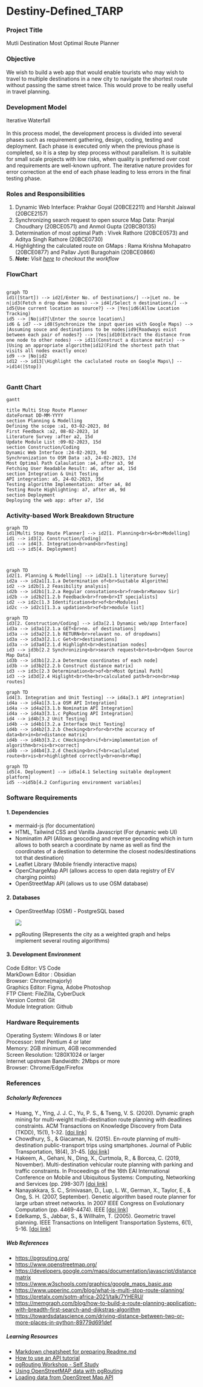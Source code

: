 # Destiny-Defined_TARP

### Project Title 

Mutli Destination Most Optimal Route Planner

### Objective
We wish to build a web app that would enable tourists who may wish to travel to multiple destinations in a new city to navigate the shortest route without passing the same street twice. This would prove to be really useful in travel planning. 

### Development Model

Iterative Waterfall<br>
<br>
In this process model, the development process is divided into several phases such as requirement gathering, design, coding, testing and deployment.
Each phase is executed only when the previous phase is completed, so it is a step by step process without parallelism.
It is suitable for small scale projects with low risks, when quality is preferred over cost and requirements are well-known upfront.
The iterative nature provides for error correction at the end of each phase leading to less errors in the final testing phase.

### Roles and Responsibilities

1. Dynamic Web Interface: Prakhar Goyal (20BCE2211) and Harshit Jaiswal (20BCE2157)
2. Synchronizing search request to open source Map Data: Pranjal Choudhary (20BCE0571) and Anmol Gupta (20BCB0135)
3. Determination of most optimal Path : Vivek Rathore (20BCE0573) and Aditya Singh Rathore (20BCE0730)
4. Highlighting the calculated route on GMaps : Rama Krishna Mohapatro (20BCE0877) and Pallav Jyoti Buragohain (20BCE0866)
5. <i><b>Note:</b> Visit [here](Workflow) to checkout the workflow</i>


### FlowChart

```mermaid

graph TD
id1([Start]) --> id2[/Enter No. of Destinations/] -->|Let no. be n|id3(Fetch n drop down boxes) --> id4[/Select n destinations/] --> id5{Use current location as source?} --> |Yes|id6(Allow Location Tracking)
id5 --> |No|id7[\Enter the source location\]
id6 & id7 --> id8(Synchronize the input queries with Google Maps) --> |Assuming souce and destinations to be nodes|id9{Roadways exist between each pair of nodes?} --> |Yes|id10(Extract the distance from one node to other nodes) --> id11(Construct a distance matrix) --> |Using an appropriate algorithm|id12(Find the shortest path that visits all nodes exactly once)
id9 --> |No|id2
id12 --> id13[\Highlight the caclulated route on Google Maps\] -->id14([Stop])


```


### Gantt Chart

```mermaid
gantt

title Multi Stop Route Planner
dateFormat DD-MM-YYYY
section Planning & Modelling
Defining the scope :a1, 03-02-2023, 8d
First Feedback :a2, 08-02-2023, 1d
Literature Survey :after a2, 15d
Update Module List :09-02-2023, 15d
section Construction/Coding
Dynamic Web Interface :24-02-2023, 9d
Synchronization to OSM Data :a3, 24-02-2023, 17d
Most Optimal Path Calaulation :a4, after a3, 9d
Fetching User Readable Result: a6, after a4, 15d
section Integration & Unit Testing
API integration: a5, 24-02-2023, 35d
Testing algorithm Implementation: after a4, 8d
Testing Route Highlighting: a7, after a6, 9d
section Deployment
Deploying the web app: after a7, 15d

```

### Activity-based Work Breakdown Structure

```mermaid
graph TD
id1[Multi Stop Route Planner] --> id2[1. Planning<br>&<br>Modelling]
id1 --> id3[2. Construction/Coding]
id1 --> id4[3. Integration<br>and<br>Testing]
id1 --> id5[4. Deployment]



```

```mermaid
graph TD
id2[1. Planning & Modelling] --> id2a[1.1 literature Survey]
id2a --> id2a1[1.1.a Determination of<br>Suitable Algorithm]
id2 --> id2b[1.2 Feasibility analysis]
id2b --> id2b1[1.2.a Regular consutations<br>from<br>Manoov Sir]
id2b --> id2b2[1.2.b Feedback<br>from<br>IT specialists]
id2 --> id2c[1.3 Identification<br>of<br>Modules]
id2c --> id2c1[1.3.a updation<br>of<br>module list]

```

```mermaid
graph TD
id3[2. Construction/Coding] --> id3a[2.1 Dynamic web/app Interface]
id3a --> id3a1[2.1.a GET<br>no. of destinations]
id3a --> id3a2[2.1.b RETURN<br>relavant no. of dropdowns]
id3a --> id3a3[2.1.c Get<br>destinations]
id3a --> id3a4[2.1.d Highlight<br>destination nodes]
id3 --> id3b[2.2 Synchronizing<br>search request<br>to<br>Open Source Map Data]
id3b --> id3b1[2.2.a Determine coordinates of each node]
id3b --> id3b2[2.2.b Construct distance matrix]
id3 --> id3c[2.3 Determination<br>of<br>Most Optimal Path]
id3 --> id3d[2.4 Higlight<br>the<br>calculated path<br>on<br>map routes]

```

```mermaid
graph TD
id4[3. Integration and Unit Testing] --> id4a[3.1 API integration]
id4a --> id4a1[3.1.a OSM API Integration]
id4a --> id4a2[3.1.b Nominatim API Integration]
id4a --> id4a3[3.1.c PgRouting API Integration]
id4 --> id4b[3.2 Unit Testing]
id4b --> id4b1[3.2.a Interface Unit Testing]
id4b --> id4b2[3.2.b Checking<br>for<br>the accuracy of data<br>in<br>distance matrix]
id4b --> id4b3[3.2.c CHecking<br>if<br>implementation of algorithm<br>is<br>correct]
id4b --> id4b4[3.2.d Checking<br>if<br>caclulated route<br>is<br>highlighted correctly<br>on<br>Map]

```
```mermaid
graph TD
id5[4. Deployment] --> id5a[4.1 Selecting suitable deployment platform]
id5 -->id5b[4.2 Configuring environment variables]

```

### Software Requirements

#### 1. Dependencies
 - mermaid-js (for documentation)
 - HTML, Tailwind CSS and Vanilla Javascript (For dynamic web UI)
 - Nominatim API (Allows geocoding and reverse geocoding which in turn allows to both search a coordinate by name as well as find the coordinates of a destination to determine the closest nodes/destinations tot that destination)
 - Leaflet Library (Mobile friendly interactive maps)
 - OpenChargeMap API (allows access to open data registry of EV charging points)
 - OpenStreetMap API (allows us to use OSM database)

#### 2. Databases
 - OpenStreetMap (OSM) - PostgreSQL based

    ![](osm_data.png)


 - pgRouting (Represents the city as a weighted graph and helps implement several routing algorithms)

#### 3. Development Environment 

Code Editor: VS Code<br>
MarkDown Editor : Obsidian<br>
Browser: Chrome(majorly)<br>
Graphics Editor: Figma, Adobe Photoshop<br>
FTP Client: FileZilla, CyberDuck<br>
Version Control: Git<br>
Module Integration: Github

### Hardware Requirements

Operating System: Windows 8 or later<br>
Processor: Intel Pentium 4 or later<br>
Memory: 2GB minimum, 4GB recommended<br>
Screen Resolution: 1280X1024 or larger<br>
Internet upstream Bandwidth: 2Mbps or more<br>
Browser: Chrome/Edge/Firefox

### References

##### Scholarly References
- Huang, Y., Ying, J. J. C., Yu, P. S., & Tseng, V. S. (2020). Dynamic graph mining for multi-weight multi-destination route planning with deadlines constraints. ACM Transactions on Knowledge Discovery from Data (TKDD), 15(1), 1-32. [[doi link]](https://doi.org/10.1145/3412363)
- Chowdhury, S., & Giacaman, N. (2015). En-route planning of multi-destination public-transport trips using smartphones. Journal of Public Transportation, 18(4), 31-45. [[doi link]](https://doi.org/10.5038/2375-0901.18.4.3)
- Hakeem, A., Gehani, N., Ding, X., Curtmola, R., & Borcea, C. (2019, November). Multi-destination vehicular route planning with parking and traffic constraints. In Proceedings of the 16th EAI International Conference on Mobile and Ubiquitous Systems: Computing, Networking and Services (pp. 298-307) [[doi link]](https://doi.org/10.1145/3360774.3360824)
- Nanayakkara, S. C., Srinivasan, D., Lup, L. W., German, X., Taylor, E., & Ong, S. H. (2007, September). Genetic algorithm based route planner for large urban street networks. In 2007 IEEE Congress on Evolutionary Computation (pp. 4469-4474). IEEE [[doi link]](https://doi.org/10.1109/CEC.2007.4425056)
- Edelkamp, S., Jabbar, S., & Willhalm, T. (2005). Geometric travel planning. IEEE Transactions on Intelligent Transportation Systems, 6(1), 5-16. [[doi link]](https://doi.org/10.1109/TITS.2004.838182)

##### Web References
- https://pgrouting.org/
- https://www.openstreetmap.org/
- https://developers.google.com/maps/documentation/javascript/distancematrix
- https://www.w3schools.com/graphics/google_maps_basic.asp
- https://www.upperinc.com/blog/what-is-multi-stop-route-planning/
- https://pretalx.com/sotm-africa-2021/talk/7YHERU/
- https://memgraph.com/blog/how-to-build-a-route-planning-application-with-breadth-first-search-and-dijkstras-algorithm
- https://towardsdatascience.com/driving-distance-between-two-or-more-places-in-python-89779d691def

##### Learning Resources
- [Markdown cheatsheet for preparing Readme.md](https://github.com/christianlempa/cheat-sheets/blob/main/misc/markdown.md)
- [How to use an API tutorial](https://www.youtube.com/watch?v=WXsD0ZgxjRw)
- [pgRouting Workshop - Self Study](http://workshop.pgrouting.org/2.8/en/index.html)
- [Using OpenStreetMAP data with pgRouting](https://medium.com/@frederic.rodrigo/imposm2pgrouting-route-planning-on-openstreetmap-road-network-with-the-benefit-of-updates-1e70f280ac5e)
- [Loading data from OpenStreet Map API](https://towardsdatascience.com/loading-data-from-openstreetmap-with-python-and-the-overpass-api-513882a27fd0)





